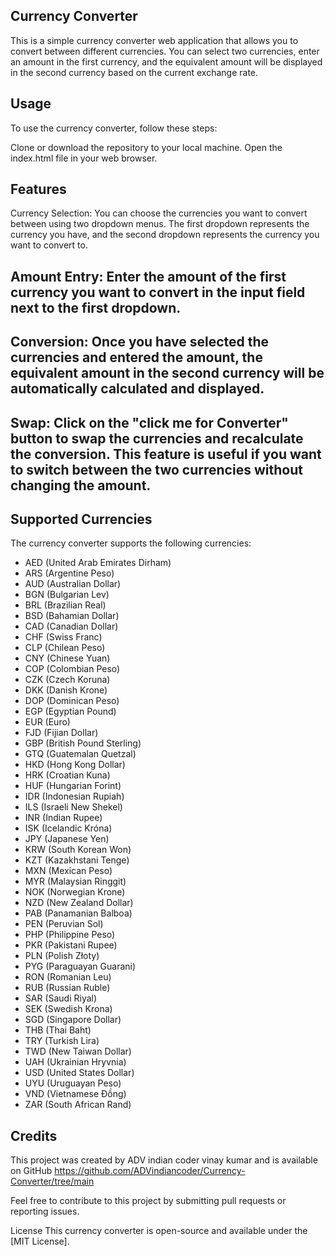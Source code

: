 
## Currency Converter
This is a simple currency converter web application that allows you to convert between different currencies. You can select two currencies, enter an amount in the first currency, and the equivalent amount will be displayed in the second currency based on the current exchange rate.

## Usage
To use the currency converter, follow these steps:

Clone or download the repository to your local machine.
Open the index.html file in your web browser.
## Features
Currency Selection: You can choose the currencies you want to convert between using two dropdown menus. The first dropdown represents the currency you have, and the second dropdown represents the currency you want to convert to.

## Amount Entry: Enter the amount of the first currency you want to convert in the input field next to the first dropdown.

## Conversion: Once you have selected the currencies and entered the amount, the equivalent amount in the second currency will be automatically calculated and displayed.

## Swap: Click on the "click me for Converter" button to swap the currencies and recalculate the conversion. This feature is useful if you want to switch between the two currencies without changing the amount.

## Supported Currencies
The currency converter supports the following currencies:

- AED (United Arab Emirates Dirham)
- ARS (Argentine Peso)
- AUD (Australian Dollar)
- BGN (Bulgarian Lev)
- BRL (Brazilian Real)
- BSD (Bahamian Dollar)
- CAD (Canadian Dollar)
- CHF (Swiss Franc)
- CLP (Chilean Peso)
- CNY (Chinese Yuan)
- COP (Colombian Peso)
- CZK (Czech Koruna)
- DKK (Danish Krone)
- DOP (Dominican Peso)
- EGP (Egyptian Pound)
- EUR (Euro)
- FJD (Fijian Dollar)
- GBP (British Pound Sterling)
- GTQ (Guatemalan Quetzal)
- HKD (Hong Kong Dollar)
- HRK (Croatian Kuna)
- HUF (Hungarian Forint)
- IDR (Indonesian Rupiah)
- ILS (Israeli New Shekel)
- INR (Indian Rupee)
- ISK (Icelandic Króna)
- JPY (Japanese Yen)
- KRW (South Korean Won)
- KZT (Kazakhstani Tenge)
- MXN (Mexican Peso)
- MYR (Malaysian Ringgit)
- NOK (Norwegian Krone)
- NZD (New Zealand Dollar)
- PAB (Panamanian Balboa)
- PEN (Peruvian Sol)
- PHP (Philippine Peso)
- PKR (Pakistani Rupee)
- PLN (Polish Złoty)
- PYG (Paraguayan Guarani)
- RON (Romanian Leu)
- RUB (Russian Ruble)
- SAR (Saudi Riyal)
- SEK (Swedish Krona)
- SGD (Singapore Dollar)
- THB (Thai Baht)
- TRY (Turkish Lira)
- TWD (New Taiwan Dollar)
- UAH (Ukrainian Hryvnia)
- USD (United States Dollar)
-  UYU (Uruguayan Peso)
- VND (Vietnamese Đồng)
- ZAR (South African Rand)
## Credits
This project was created by ADV indian coder vinay kumar and is available on GitHub https://github.com/ADVindiancoder/Currency-Converter/tree/main

Feel free to contribute to this project by submitting pull requests or reporting issues.

License
This currency converter is open-source and available under the [MIT License].
